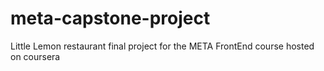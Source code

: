 # meta-capstone-project
Little Lemon restaurant  final project for the META FrontEnd  course hosted on coursera
